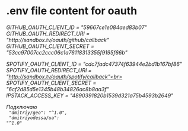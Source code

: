 <h1>.env file content for oauth</h1>
<i>
GITHUB_OAUTH_CLIENT_ID = "59667ce1e084aed83b07"<br>
GITHUB_OAUTH_REDIRECT_URI = "http://sandbox.tv/oauth/github/callback"<br>
GITHUB_OAUTH_CLIENT_SECRET = "53cc97007cc2ccc06c1a76118313355f9195f66b"<br>

SPOTIFY_OAUTH_CLIENT_ID = "cdc7fadc47374f63944e2bd1b167bf86"<br>
SPOTIFY_OAUTH_REDIRECT_URI = "http://sandbox.tv/oauth/spotify/callback"<br>
SPOTIFY_OAUTH_CLIENT_SECRET = "6cf2d85d5e1345b48b34826ac8b8aa3f"<br>
IPSTACK_ACCESS_KEY = "4890391820b1539d321a75b4593b2649"

Подключаю<br>
<code>
     "dmitriy/geo": "^1.0",<Br>
     "dmitriyodessa/ua": "^1.0"
</code>
</i>
